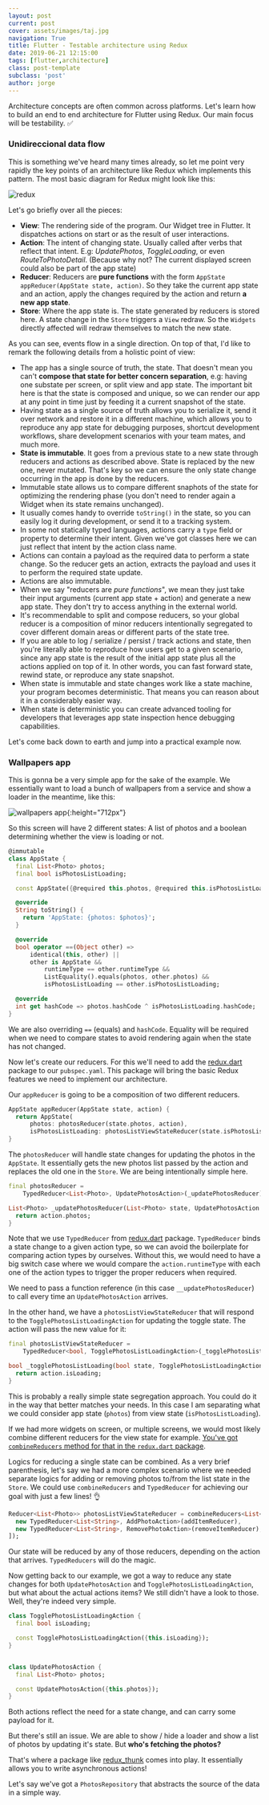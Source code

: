 ```yaml
---
layout: post
current: post
cover: assets/images/taj.jpg
navigation: True
title: Flutter - Testable architecture using Redux
date: 2019-06-21 12:15:00
tags: [flutter,architecture]
class: post-template
subclass: 'post'
author: jorge
---
```


Architecture concepts are often common across platforms. Let's learn how to build an end to end architecture for Flutter using Redux. Our main focus will be testability. ✅

### Unidireccional data flow

This is something we've heard many times already, so let me point very rapidly the key points of an architecture like Redux which implements this pattern. The most basic diagram for Redux might look like this:

![redux](assets/images/redux.png)

Let's go briefly over all the pieces:

* **View**: The rendering side of the program. Our Widget tree in Flutter. It dispatches actions on start or as the result of user interactions.
* **Action**: The intent of changing state. Usually called after verbs that reflect that intent. E.g: *UpdatePhotos*, *ToggleLoading*, or even *RouteToPhotoDetail*. (Because why not? The current displayed screen could also be part of the app state)
* **Reducer**: Reducers are **pure functions** with the form `AppState appReducer(AppState state, action)`. So they take the current app state and an action, apply the changes required by the action and return **a new app state**.
* **Store**: Where the app state is. The state generated by reducers is stored here. A state change in the `Store` triggers a `View` redraw. So the `Widgets` directly affected will redraw themselves to match the new state.

As you can see, events flow in a single direction. On top of that, I'd like to remark the following details from a holistic point of view:

* The app has a single source of truth, the state. That doesn't mean you can't **compose that state for better concern separation**, e.g: having one substate per screen, or split view and app state. The important bit here is that the state is composed and unique, so we can render our app at any point in time just by feeding it a current snapshot of the state.
* Having state as a single source of truth allows you to serialize it, send it over network and restore it in a different machine, which allows you to reproduce any app state for debugging purposes, shortcut development workflows, share development scenarios with your team mates, and much more.
* **State is immutable**. It goes from a previous state to a new state through reducers and actions as described above. State is replaced by the new one, never mutated. That's key so we can ensure the only state change occurring in the app is done by the reducers.
* Immutable state allows us to compare different snaphots of the state for optimizing the rendering phase (you don't need to render again a Widget when its state remains unchanged).
* It usually comes handy to override `toString()` in the state, so you can easily log it during development, or send it to a tracking system.
* In some not statically typed languages, actions carry a `type` field or property to determine their intent. Given we've got classes here we can just reflect that intent by the action class name.
* Actions can contain a payload as the required data to perform a state change. So the reducer gets an action, extracts the payload and uses it to perform the required state update.
* Actions are also immutable.
* When we say "reducers are *pure functions*", we mean they just take their input arguments (current app state + action) and generate a new app state. They don't try to access anything in the external world.
* It's recommendable to split and compose reducers, so your global reducer is a composition of minor reducers intentionally segregated to cover different domain areas or different parts of the state tree.
* If you are able to log / serialize / persist / track actions and state, then you're literally able to reproduce how users get to a given scenario, since any app state is the result of the initial app state plus all the actions applied on top of it. In other words, you can fast forward state, rewind state, or reproduce any state snapshot.
* When state is immutable and state changes work like a state machine, your program becomes deterministic. That means you can reason about it in a considerably easier way.
* When state is deterministic you can create advanced tooling for developers that leverages app state inspection hence debugging capabilities.

Let's come back down to earth and jump into a practical example now.

### Wallpapers app

This is gonna be a very simple app for the sake of the example. We essentially want to load a bunch of wallpapers from a service and show a loader in the meantime, like this:

![wallpapers app](assets/images/wallpapers_app.gif){:height="712px"}

So this screen will have 2 different states: A list of photos and a boolean determining whether the view is loading or not.

```dart
@immutable
class AppState {
  final List<Photo> photos;
  final bool isPhotosListLoading;

  const AppState({@required this.photos, @required this.isPhotosListLoading});

  @override
  String toString() {
    return 'AppState: {photos: $photos}';
  }

  @override
  bool operator ==(Object other) =>
      identical(this, other) ||
      other is AppState &&
          runtimeType == other.runtimeType &&
          ListEquality().equals(photos, other.photos) &&
          isPhotosListLoading == other.isPhotosListLoading;

  @override
  int get hashCode => photos.hashCode ^ isPhotosListLoading.hashCode;
}
```

We are also overriding `==` (equals) and `hashCode`. Equality will be required when we need to compare states to avoid rendering again when the state has not changed.

Now let's create our reducers. For this we'll need to add the [redux.dart](https://pub.dev/packages/redux/) package to our `pubspec.yaml`. This package will bring the basic Redux features we need to implement our architecture.

Our `appReducer` is going to be a composition of two different reducers.

```dart
AppState appReducer(AppState state, action) {
  return AppState(
      photos: photosReducer(state.photos, action),
      isPhotosListLoading: photosListViewStateReducer(state.isPhotosListLoading, action));
}
```

The `photosReducer` will handle state changes for updating the photos in the `AppState`. It essentially gets the new photos list passed by the action and replaces the old one in the `Store`. We are being intentionally simple here.

```dart
final photosReducer =
    TypedReducer<List<Photo>, UpdatePhotosAction>(_updatePhotosReducer);

List<Photo> _updatePhotosReducer(List<Photo> state, UpdatePhotosAction action) {
  return action.photos;
}
```

Note that we use `TypedReducer` from [redux.dart](https://pub.dev/packages/redux/) package. `TypedReducer` binds a state change to a given action type, so we can avoid the boilerplate for comparing action types by ourselves. Without this, we would need to have a big switch case where we would compare the `action.runtimeType` with each one of the action types to trigger the proper reducers when required.

We need to pass a function reference (in this case `__updatePhotosReducer`) to call every time an `UpdatePhotosAction` arrives.

In the other hand, we have a `photosListViewStateReducer` that will respond to the `TogglePhotosListLoadingAction` for updating the toggle state. The action will pass the new value for it:

```dart
final photosListViewStateReducer =
    TypedReducer<bool, TogglePhotosListLoadingAction>(_togglePhotosListLoading);

bool _togglePhotosListLoading(bool state, TogglePhotosListLoadingAction action) {
  return action.isLoading;
}
```

This is probably a really simple state segregation approach. You could do it in the way that better matches your needs. In this case I am separating what we could consider app state (`photos`) from view state (`isPhotosListLoading`).

If we had more widgets on screen, or multiple screens, we would most likely combine different reducers for the view state for example. [You've got `combineReducers` method for that in the `redux.dart` package](https://github.com/johnpryan/redux.dart/blob/master/doc/combine_reducers.md#reducing-boilerplate-in-a-type-safe-way).

Logics for reducing a single state can be combined. As a very brief parenthesis, let's say we had a more complex scenario where we needed separate logics for adding or removing photos to/from the list state in the `Store`. We could use `combineReducers` and `TypedReducer` for achieving our goal with just a few lines! 👌

```dart
Reducer<List<Photo>> photosListViewStateReducer = combineReducers<List<Photo>>([
  new TypedReducer<List<String>, AddPhotoAction>(addItemReducer),
  new TypedReducer<List<String>, RemovePhotoAction>(removeItemReducer),
]);
```
Our state will be reduced by any of those reducers, depending on the action that arrives. `TypedReducers` will do the magic.

Now getting back to our example, we got a way to reduce any state changes for both `UpdatePhotosAction` and `TogglePhotosListLoadingAction`, but what about the actual actions items? We still didn't have a look to those. Well, they're indeed very simple.

```dart
class TogglePhotosListLoadingAction {
  final bool isLoading;

  const TogglePhotosListLoadingAction({this.isLoading});
}


class UpdatePhotosAction {
  final List<Photo> photos;

  const UpdatePhotosAction({this.photos});
}
```

Both actions reflect the need for a state change, and can carry some payload for it.

But there's still an issue. We are able to show / hide a loader and show a list of photos by updating it's state. But **who's fetching the photos?**

That's where a package like [redux_thunk](https://pub.dev/packages/redux_thunk) comes into play. It essentially allows you to write asynchronous actions!

Let's say we've got a `PhotosRepository` that abstracts the source of the data in a simple way.
